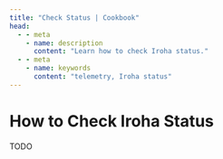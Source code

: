 ```yaml
---
title: "Check Status | Cookbook"
head:
  - - meta
    - name: description
      content: "Learn how to check Iroha status."
  - - meta
    - name: keywords
      content: "telemetry, Iroha status"
---
```


# How to Check Iroha Status

TODO